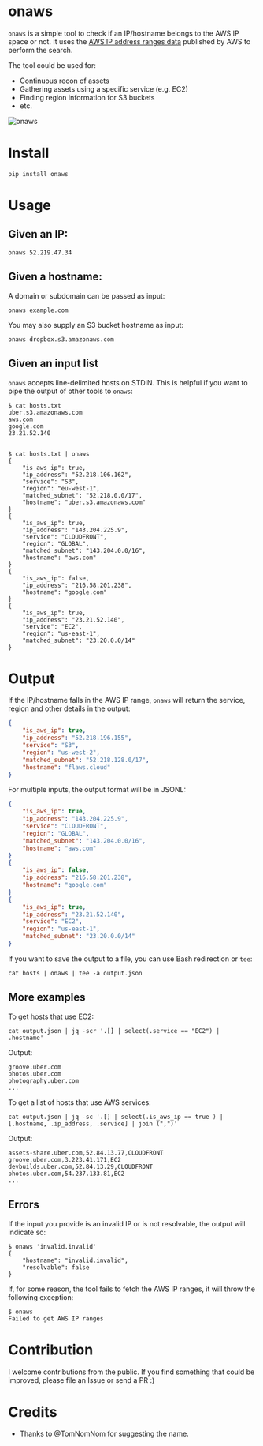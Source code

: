 # onaws

`onaws` is a simple tool to check if an IP/hostname belongs to the AWS IP space or not. It uses the [AWS IP address ranges data](https://docs.aws.amazon.com/general/latest/gr/aws-ip-ranges.html) published by AWS to perform the search.

The tool could be used for:

- Continuous recon of assets
- Gathering assets using a specific service (e.g. EC2)
- Finding region information for S3 buckets
- etc.

![onaws](https://user-images.githubusercontent.com/3582096/123629032-684ff600-d831-11eb-8e22-7ab4bbac03e1.png)

# Install

```shell
pip install onaws
```

# Usage

## Given an IP:
```shell
onaws 52.219.47.34
```

## Given a hostname:

A domain or subdomain can be passed as input:

```shell
onaws example.com
```

You may also supply an S3 bucket hostname as input:

```shell
onaws dropbox.s3.amazonaws.com
```

## Given an input list

`onaws` accepts line-delimited hosts on STDIN. This is helpful if you want to pipe the output of other tools to `onaws`:

```shell
$ cat hosts.txt
uber.s3.amazonaws.com
aws.com
google.com
23.21.52.140


$ cat hosts.txt | onaws
{
    "is_aws_ip": true,
    "ip_address": "52.218.106.162",
    "service": "S3",
    "region": "eu-west-1",
    "matched_subnet": "52.218.0.0/17",
    "hostname": "uber.s3.amazonaws.com"
}
{
    "is_aws_ip": true,
    "ip_address": "143.204.225.9",
    "service": "CLOUDFRONT",
    "region": "GLOBAL",
    "matched_subnet": "143.204.0.0/16",
    "hostname": "aws.com"
}
{
    "is_aws_ip": false,
    "ip_address": "216.58.201.238",
    "hostname": "google.com"
}
{
    "is_aws_ip": true,
    "ip_address": "23.21.52.140",
    "service": "EC2",
    "region": "us-east-1",
    "matched_subnet": "23.20.0.0/14"
}
```

# Output

If the IP/hostname falls in the AWS IP range, `onaws` will return the service, region and other details in the output:

```json
{
    "is_aws_ip": true,
    "ip_address": "52.218.196.155",
    "service": "S3",
    "region": "us-west-2",
    "matched_subnet": "52.218.128.0/17",
    "hostname": "flaws.cloud"
}
```

For multiple inputs, the output format will be in JSONL:

```json
{
    "is_aws_ip": true,
    "ip_address": "143.204.225.9",
    "service": "CLOUDFRONT",
    "region": "GLOBAL",
    "matched_subnet": "143.204.0.0/16",
    "hostname": "aws.com"
}
{
    "is_aws_ip": false,
    "ip_address": "216.58.201.238",
    "hostname": "google.com"
}
{
    "is_aws_ip": true,
    "ip_address": "23.21.52.140",
    "service": "EC2",
    "region": "us-east-1",
    "matched_subnet": "23.20.0.0/14"
}
```

If you want to save the output to a file, you can use Bash redirection or `tee`:

```shell
cat hosts | onaws | tee -a output.json
```

## More examples

To get hosts that use EC2:

```shell
cat output.json | jq -scr '.[] | select(.service == "EC2") | .hostname'
```
Output:

```
groove.uber.com
photos.uber.com
photography.uber.com
...
```

To get a list of hosts that use AWS services:

```shell
cat output.json | jq -sc '.[] | select(.is_aws_ip == true ) | [.hostname, .ip_address, .service] | join (",")' 
```

Output:

```csv
assets-share.uber.com,52.84.13.77,CLOUDFRONT
groove.uber.com,3.223.41.171,EC2
devbuilds.uber.com,52.84.13.29,CLOUDFRONT
photos.uber.com,54.237.133.81,EC2
...
```

## Errors

If the input you provide is an invalid IP or is not resolvable, the output will indicate so:

```shell
$ onaws 'invalid.invalid'
{
    "hostname": "invalid.invalid",
    "resolvable": false
}
```

If, for some reason, the tool fails to fetch the AWS IP ranges, it will throw the following exception:

```shell
$ onaws
Failed to get AWS IP ranges
```

# Contribution

I welcome contributions from the public. If you find something that could be improved, please file an Issue or send a PR :)

# Credits

- Thanks to @TomNomNom for suggesting the name.
